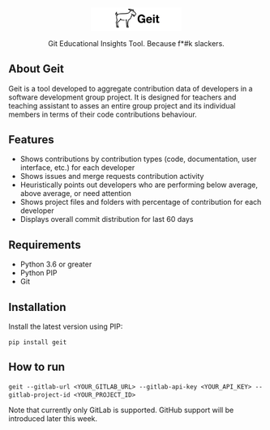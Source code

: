 <p align="center">
  <p align="center">
     <img src="/logos/logo-white.png" alt="Geit" width="180">
  </p>
  <p align="center">
    Git Educational Insights Tool. Because f*#k slackers.
  </p>
</p>

## About Geit

Geit is a tool developed to aggregate contribution data of developers in a software development group project. It is designed for teachers and teaching assistant to asses an entire group project and its individual members in terms of their code contributions behaviour.

## Features

- Shows contributions by contribution types (code, documentation, user interface, etc.) for each developer
- Shows issues and merge requests contribution activity
- Heuristically points out developers who are performing below average, above average, or need attention
- Shows project files and folders with percentage of contribution for each developer
- Displays overall commit distribution for last 60 days

## Requirements

- Python 3.6 or greater
- Python PIP
- Git

## Installation
Install the latest version using PIP:

```
pip install geit
```


## How to run

```
geit --gitlab-url <YOUR_GITLAB_URL> --gitlab-api-key <YOUR_API_KEY> --gitlab-project-id <YOUR_PROJECT_ID>

```

Note that currently only GitLab is supported. GitHub support will be introduced later this week.

